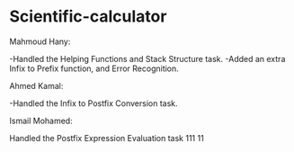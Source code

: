# Scientific-calculator
Mahmoud Hany:

-Handled the Helping Functions and Stack Structure task.
-Added an extra Infix to Prefix function, and Error Recognition.

Ahmed Kamal: 

-Handled the Infix to Postfix Conversion task.

Ismail Mohamed:

Handled the Postfix Expression Evaluation task
111
11
